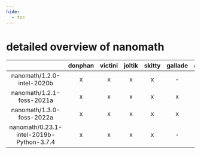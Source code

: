 ```yaml
---
hide:
  - toc
---
```


detailed overview of nanomath
=============================

| |donphan|victini|joltik|skitty|gallade|accelgor|swalot|doduo|
| :---: | :---: | :---: | :---: | :---: | :---: | :---: | :---: | :---: |
|nanomath/1.2.0-intel-2020b|x|x|x|x|-|-|x|x|
|nanomath/1.2.1-foss-2021a|x|x|x|x|x|x|x|x|
|nanomath/1.3.0-foss-2022a|x|x|x|x|x|x|x|x|
|nanomath/0.23.1-intel-2019b-Python-3.7.4|x|x|x|x|-|-|-|x|
